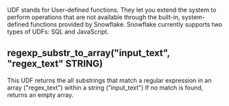 UDF stands for User-defined functions. They let you extend the system to perform operations that are not available through the built-in, system-defined functions provided by Snowflake. Snowflake currently supports two types of UDFs: SQL and JavaScript.

## regexp_substr_to_array("input_text", "regex_text" STRING)

This UDF returns the all substrings that match a regular expression in an array  ("regex_text") within a string ("input_text") If no match is found, returns an empty array.
